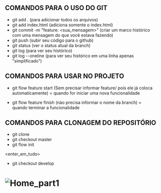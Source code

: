## COMANDOS PARA O USO DO GIT
 - git add . (para adicionar todos os arquivos)
 - git add index.html (adiciona somente o index.html)
 - git commit -m "feature: <sua_mensagem>" (criar um marco histórico com uma mensagem do que você estava fazendo)
 - git push (subir seu código para o github)
 - git status (ver o status atual da branch)
 - git log (para ver seu histórico)
 - git log --oneline (para ver seu histórico em uma linha apenas "simplificado")

## COMANDOS PARA USAR NO PROJETO

 - git flow feature start <nome-da-branch> (Sem precisar informar feature/ pois ele já coloca automaticamente) = quando for iniciar uma nova funcionalidade

 - git flow feature finish (nào precisa informar o nome da branch) = quando terminar a funcionalidade

## COMANDOS PARA CLONAGEM DO REPOSITÓRIO

 - git clone <link>
 - git checkout master
 - git flow init

<enter_em_tudo>

 - git checkout develop
 
 # ![Home_part1][]
 
 [Home_part1]: https://github.com/Sprintters/pretty-style/blob/develop/WebContent/App/assets/prototype/img/1-Home_part1.png?style=centerme
